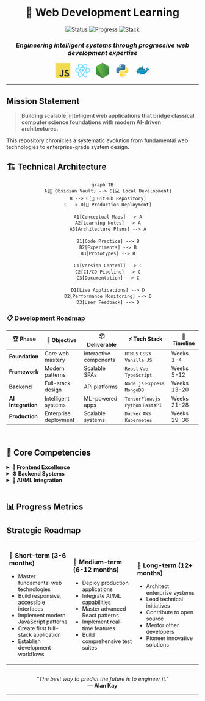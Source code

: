 <div align="center">

# 🚀 Web Development Learning

[![Status](https://img.shields.io/badge/Status-Active%20Learning-brightgreen?style=for-the-badge)](https://github.com)
[![Progress](https://img.shields.io/badge/Progress-Foundation%20Phase-blue?style=for-the-badge)](https://github.com)
[![Stack](https://img.shields.io/badge/Stack-Full%20Stack%20%2B%20AI-orange?style=for-the-badge)](https://github.com)

### *Engineering intelligent systems through progressive web development expertise*

<img src="https://raw.githubusercontent.com/devicons/devicon/master/icons/javascript/javascript-original.svg" alt="JavaScript" width="40" height="40"/>&nbsp;&nbsp;
<img src="https://raw.githubusercontent.com/devicons/devicon/master/icons/react/react-original.svg" alt="React" width="40" height="40"/>&nbsp;&nbsp;
<img src="https://raw.githubusercontent.com/devicons/devicon/master/icons/nodejs/nodejs-original.svg" alt="Node.js" width="40" height="40"/>&nbsp;&nbsp;
<img src="https://raw.githubusercontent.com/devicons/devicon/master/icons/python/python-original.svg" alt="Python" width="40" height="40"/>&nbsp;&nbsp;
<img src="https://raw.githubusercontent.com/devicons/devicon/master/icons/docker/docker-original.svg" alt="Docker" width="40" height="40"/>

---

</div>

## **Mission Statement**

> **Building scalable, intelligent web applications that bridge classical computer science foundations with modern AI-driven architectures.**

This repository chronicles a systematic evolution from fundamental web technologies to enterprise-grade system design.
<br>

## 🏗️ **Technical Architecture**

<div align="center">

```mermaid
graph TB
    A[🧠 Obsidian Vault] --> B[💻 Local Development]
    B --> C[🔧 GitHub Repository]
    C --> D[🚀 Production Deployment]
    
    A1[Conceptual Maps] --> A
    A2[Learning Notes] --> A
    A3[Architecture Plans] --> A
    
    B1[Code Practice] --> B
    B2[Experiments] --> B
    B3[Prototypes] --> B
    
    C1[Version Control] --> C
    C2[CI/CD Pipeline] --> C
    C3[Documentation] --> C
    
    D1[Live Applications] --> D
    D2[Performance Monitoring] --> D
    D3[User Feedback] --> D
```

</div>

### 📋 **Development Roadmap**

<table>
<thead>
<tr>
<th>🏆 Phase</th>
<th>🎯 Objective</th>
<th>📦 Deliverable</th>
<th>⚡ Tech Stack</th>
<th>📅 Timeline</th>
</tr>
</thead>
<tbody>
<tr>
<td><b>Foundation</b></td>
<td>Core web mastery</td>
<td>Interactive components</td>
<td><code>HTML5</code> <code>CSS3</code> <code>Vanilla JS</code></td>
<td>Weeks 1-4</td>
</tr>
<tr>
<td><b>Framework</b></td>
<td>Modern patterns</td>
<td>Scalable SPAs</td>
<td><code>React</code> <code>Vue</code> <code>TypeScript</code></td>
<td>Weeks 5-12</td>
</tr>
<tr>
<td><b>Backend</b></td>
<td>Full-stack design</td>
<td>API platforms</td>
<td><code>Node.js</code> <code>Express</code> <code>MongoDB</code></td>
<td>Weeks 13-20</td>
</tr>
<tr>
<td><b>AI Integration</b></td>
<td>Intelligent systems</td>
<td>ML-powered apps</td>
<td><code>TensorFlow.js</code> <code>Python</code> <code>FastAPI</code></td>
<td>Weeks 21-28</td>
</tr>
<tr>
<td><b>Production</b></td>
<td>Enterprise deployment</td>
<td>Scalable systems</td>
<td><code>Docker</code> <code>AWS</code> <code>Kubernetes</code></td>
<td>Weeks 29-36</td>
</tr>
</tbody>
</table>

<br>

## 🚀 **Core Competencies**

<details>
<summary><b>🎨 Frontend Excellence</b></summary>

```yaml
Performance Optimization:
  - Sub-second load times
  - Efficient rendering pipelines
  - Code splitting & lazy loading
  - Image optimization strategies

Accessibility Engineering:
  - WCAG 2.1 AAA compliance
  - Screen reader compatibility
  - Keyboard navigation support
  - Color contrast optimization

Progressive Enhancement:
  - Mobile-first responsive design
  - Cross-browser compatibility
  - Offline functionality (PWA)
  - Performance budgets

State Management:
  - Redux/Zustand patterns
  - Context API optimization
  - Real-time data synchronization
  - Complex form handling
```

</details>

<details>
<summary><b>⚙️ Backend Systems</b></summary>

```yaml
API Architecture:
  - RESTful service design
  - GraphQL implementation
  - WebSocket real-time features
  - API versioning strategies

Database Design:
  - Relational (PostgreSQL)
  - NoSQL (MongoDB, Redis)
  - Query optimization
  - Caching strategies

Microservices:
  - Service mesh architecture
  - Container orchestration
  - Event-driven patterns
  - Distributed system design

Security:
  - JWT authentication
  - OAuth 2.0 implementation
  - Data encryption
  - Vulnerability assessment
```

</details>

<details>
<summary><b>🤖 AI/ML Integration</b></summary>

```yaml
Model Deployment:
  - Edge computing solutions
  - Serverless inference
  - Model versioning
  - A/B testing frameworks

Real-time Processing:
  - Computer vision pipelines
  - Natural language processing
  - Predictive analytics
  - Stream processing

Data Visualization:
  - Interactive dashboards
  - D3.js implementations
  - Real-time charts
  - Engineering simulations

Performance Monitoring:
  - ML-driven optimization
  - Anomaly detection
  - Predictive scaling
  - User behavior analysis
```

</details>

<br>

## 📊 **Progress Metrics**



## **Strategic Roadmap**

<table>
<tr>
<td width="33%">

### 🎯 **Short-term** (3-6 months)
- Master fundamental web technologies
- Build responsive, accessible interfaces
- Implement modern JavaScript patterns
- Create first full-stack application
- Establish development workflows

</td>
<td width="33%">

### 🚀 **Medium-term** (6-12 months)
- Deploy production applications
- Integrate AI/ML capabilities
- Master advanced React patterns
- Implement real-time features
- Build comprehensive test suites

</td>
<td width="33%">

### 🌟 **Long-term** (12+ months)
- Architect enterprise systems
- Lead technical initiatives
- Contribute to open source
- Mentor other developers
- Pioneer innovative solutions

</td>
</tr>
</table>

---

<div align="center">

*"The best way to predict the future is to engineer it."*  
**— Alan Kay**

---

</div>
